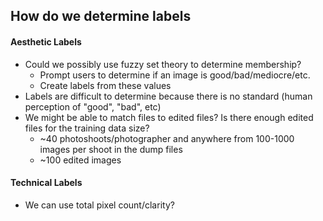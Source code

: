 ## How do we determine labels
#### Aesthetic Labels
- Could we possibly use fuzzy set theory to determine membership?
    - Prompt users to determine if an image is good/bad/mediocre/etc.
    - Create labels from these values 
- Labels are difficult to determine because there is no standard (human perception of "good", "bad", etc)
- We might be able to match files to edited files? Is there enough edited files for the training data size?
    - ~40 photoshoots/photographer and anywhere from 100-1000 images per shoot in the dump files
    - ~100 edited images
#### Technical Labels
- We can use total pixel count/clarity?
